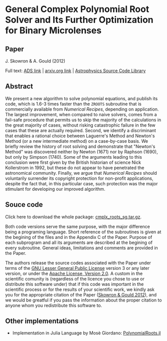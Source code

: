 General Complex Polynomial Root Solver and Its Further Optimization for Binary Microlenses
==========================================================================================

Paper
-----

J. Skowron & A. Gould (2012)

Full text: [ADS link](http://adsabs.harvard.edu/abs/2012arXiv1203.1034S) |
[arxiv.org link](http://arxiv.org/abs/1203.1034) |
[Astrophysics Source Code Library](http://adsabs.harvard.edu/abs/2012ascl.soft12005S)

Abstract
--------

We present a new algorithm to solve polynomial equations, and publish its code,
which is 1.6-3 times faster than the `ZROOTS` subroutine that is commercially
available from *Numerical Recipes*, depending on application.  The largest
improvement, when compared to naive solvers, comes from a fail-safe procedure
that permits us to skip the majority of the calculations in the great majority
of cases, without risking catastrophic failure in the few cases that these are
actually required.  Second, we identify a discriminant that enables a rational
choice between Laguerre's Method and Newton's Method (or a new intermediate
method) on a case-by-case basis.  We briefly review the history of root solving
and demonstrate that "Newton's Method" was discovered neither by Newton (1671)
nor by Raphson (1690), but only by Simpson (1740).  Some of the arguments
leading to this conclusion were first given by the British historian of science
Nick Kollerstrom in 1992, but these do not appear to have penetrated the
astronomical community.  Finally, we argue that *Numerical Recipes* should
voluntarily surrender its copyright protection for non-profit applications,
despite the fact that, in this particular case, such protection was the major
stimulant for developing our improved algorithm.

Souce code
----------

Click here to download the whole package:
[cmplx_roots_sg.tar.gz](https://github.com/giordano/cmplx-roots-sg/archive/master.tar.gz).

Both code versions serve the same purpose, with the major difference being a
programing language.  Short reference of the subroutines is given at the
begining of the files and in the Appendix C of the Paper.  Purpose of each
subprogram and all its arguments are described at the begining of every
subroutine.  General ideas, limitations and comments are provided in the Paper.

The authors release the source codes associated with the Paper under terms of
the [GNU Lesser General Public License](http://www.gnu.org/licenses/lgpl.html)
version 3 or any later version, or under the
[Apache License, Version 2.0](http://www.apache.org/licenses/LICENSE-2.0).  A
custom in the scientific comunity is (regardless of the licence you chose to use
or distribute this software under) that if this code was important in the
scientific process or for the results of your scientific work, we kindly ask you
for the appropriate citation of the Paper
([Skowron & Gould 2012](http://arxiv.org/abs/1203.1034)), and we would be
greatful if you pass the information about the proper citation to anyone whom
you redistribute this software to.

Other implementations
---------------------

* Implementation in Julia Language by Mosè Giordano:
  [PolynomialRoots.jl](https://github.com/giordano/PolynomialRoots.jl)
